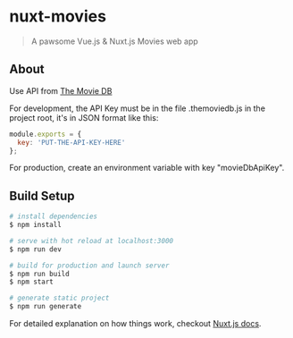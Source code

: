 # nuxt-movies

> A pawsome Vue.js & Nuxt.js Movies web app

## About

Use API from [The Movie DB](https://www.themoviedb.org/documentation/api)

For development, the API Key must be in the file .themoviedb.js in the project root, it's in JSON format like this:
```javascript
module.exports = {
  key: 'PUT-THE-API-KEY-HERE'
};

```

For production, create an environment variable with key "movieDbApiKey". 



## Build Setup

``` bash
# install dependencies
$ npm install

# serve with hot reload at localhost:3000
$ npm run dev

# build for production and launch server
$ npm run build
$ npm start

# generate static project
$ npm run generate
```

For detailed explanation on how things work, checkout [Nuxt.js docs](https://nuxtjs.org).
